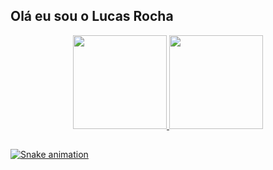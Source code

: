 ## Olá eu sou o Lucas Rocha

<div align="center">
  <a href="https://github.com/lucar2021">
  <img height="150em" src="https://github-readme-stats.vercel.app/api?username=lucasr2021&show_icons=true&theme=dark&include_all_commits=true&count_private=true"/>
  <img height="150em" src="https://github-readme-stats.vercel.app/api/top-langs/?username=lucasr2021&layout=compact&langs_count=7&theme=dark"/>
</div>


##

<div> 
 
 ![Snake animation](https://github.com/lucasr2021/lucasr2021/blob/output/github-contribution-grid-snake.svg)
 
</div>

